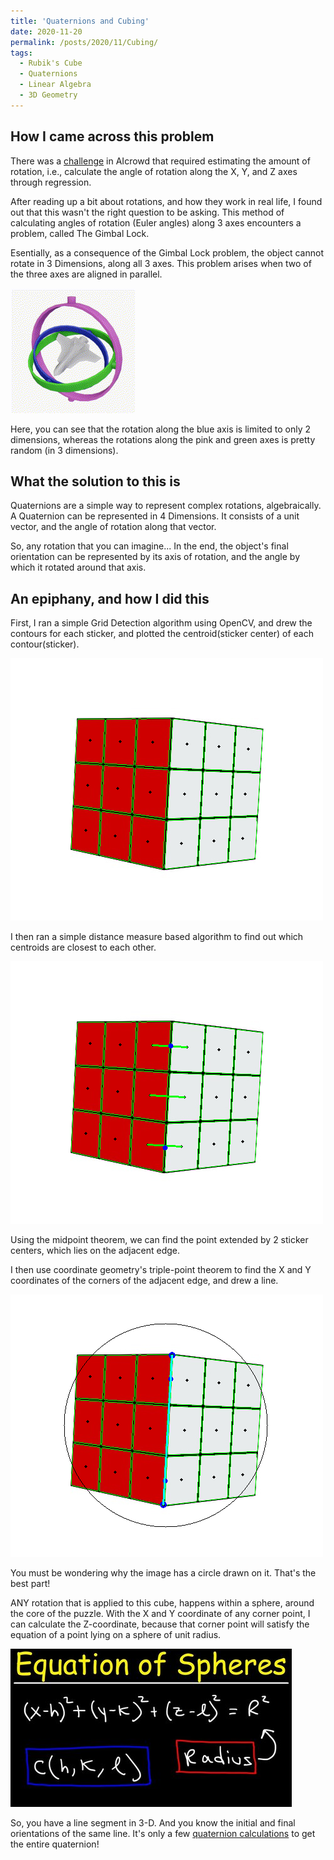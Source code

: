 ```yaml
---
title: 'Quaternions and Cubing'
date: 2020-11-20
permalink: /posts/2020/11/Cubing/
tags:
  - Rubik's Cube
  - Quaternions
  - Linear Algebra
  - 3D Geometry
---
```


How I came across this problem
------
There was a [challenge](https://www.aicrowd.com/challenges/aicrowd-blitz-may-2020/problems/orientme) in AIcrowd that required estimating the amount of rotation, i.e., calculate the angle of rotation along the X, Y, and Z axes through regression. 

After reading up a bit about rotations, and how they work in real life, I found out that this wasn't the right question to be asking. This method of calculating angles of rotation (Euler angles) along 3 axes encounters a problem, called The Gimbal Lock. 

Esentially, as a consequence of the Gimbal Lock problem, the object cannot rotate in 3 Dimensions, along all 3 axes. This problem arises when two of the three axes are aligned in parallel.

![Gimbal Lock](images/Gimbal_Lock_Plane.gif)

Here, you can see that the rotation along the blue axis is limited to only 2 dimensions, whereas the rotations along the pink and green axes is pretty random (in 3 dimensions).

What the solution to this is
------
Quaternions are a simple way to represent complex rotations, algebraically. A Quaternion can be represented in 4 Dimensions. It consists of a unit vector, and the angle of rotation along that vector. 

So, any rotation that you can imagine... In the end, the object's final orientation can be represented by its axis of rotation, and the angle by which it rotated around that axis.

An epiphany, and how I did this
------
First, I ran a simple Grid Detection algorithm using OpenCV, and drew the contours for each sticker, and plotted the centroid(sticker center) of each contour(sticker).

![Grids](images/grids.png)

I then ran a simple distance measure based algorithm to find out which centroids are closest to each other.

![Adjacent](images/adjacent.png)

Using the midpoint theorem, we can find the point extended by 2 sticker centers, which lies on the adjacent edge.

I then use coordinate geometry's triple-point theorem to find the X and Y coordinates of the corners of the adjacent edge, and drew a line.

![Edge](images/edge.png)

You must be wondering why the image has a circle drawn on it. That's the best part! 

ANY rotation that is applied to this cube, happens within a sphere, around the core of the puzzle. With the X and Y coordinate of any corner point, I can calculate the Z-coordinate, because that corner point will satisfy the equation of a point lying on a sphere of unit radius.

![Sphere Eq](images/sphere.jpg)

So, you have a line segment in 3-D. And you know the initial and final orientations of the same line. It's only a few [quaternion calculations](http://paulbourke.net/geometry/rotate/) to get the entire quaternion!
